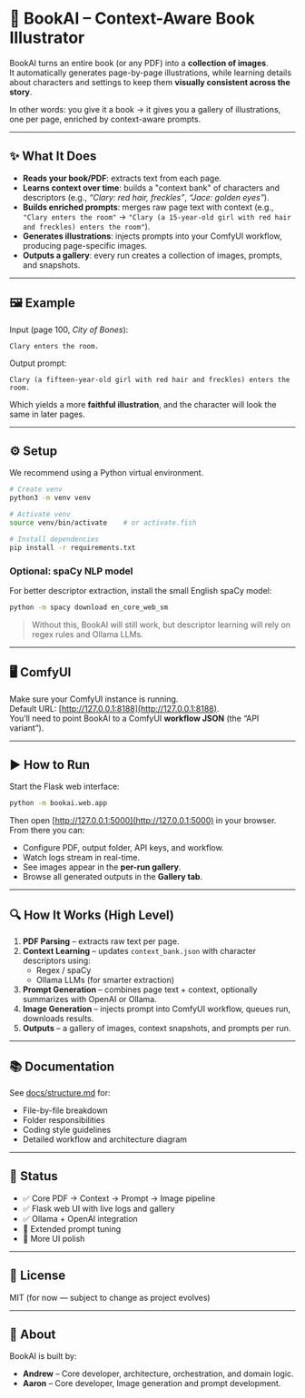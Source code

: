# 📖 BookAI – Context-Aware Book Illustrator

BookAI turns an entire book (or any PDF) into a **collection of images**.  
It automatically generates page-by-page illustrations, while learning details about characters and settings to keep them **visually consistent across the story**.  

In other words: you give it a book → it gives you a gallery of illustrations, one per page, enriched by context-aware prompts.

---

## ✨ What It Does

- **Reads your book/PDF**: extracts text from each page.  
- **Learns context over time**: builds a "context bank" of characters and descriptors (e.g., *“Clary: red hair, freckles”*, *“Jace: golden eyes”*).  
- **Builds enriched prompts**: merges raw page text with context (e.g.,  
  `"Clary enters the room"` → `"Clary (a 15-year-old girl with red hair and freckles) enters the room"`).  
- **Generates illustrations**: injects prompts into your ComfyUI workflow, producing page-specific images.  
- **Outputs a gallery**: every run creates a collection of images, prompts, and snapshots.  

---

## 🖼 Example

Input (page 100, *City of Bones*):  
```
Clary enters the room.
```

Output prompt:  
```
Clary (a fifteen-year-old girl with red hair and freckles) enters the room.
```

Which yields a more **faithful illustration**, and the character will look the same in later pages.

---

## ⚙️ Setup

We recommend using a Python virtual environment.

```bash
# Create venv
python3 -m venv venv

# Activate venv
source venv/bin/activate    # or activate.fish

# Install dependencies
pip install -r requirements.txt
```

### Optional: spaCy NLP model
For better descriptor extraction, install the small English spaCy model:

```bash
python -m spacy download en_core_web_sm
```

> Without this, BookAI will still work, but descriptor learning will rely on regex rules and Ollama LLMs.

---

## 🖥️ ComfyUI

Make sure your ComfyUI instance is running.  
Default URL: [http://127.0.0.1:8188](http://127.0.0.1:8188).  
You’ll need to point BookAI to a ComfyUI **workflow JSON** (the “API variant”).

---

## ▶️ How to Run

Start the Flask web interface:

```bash
python -m bookai.web.app
```

Then open [http://127.0.0.1:5000](http://127.0.0.1:5000) in your browser.  
From there you can:  

- Configure PDF, output folder, API keys, and workflow.  
- Watch logs stream in real-time.  
- See images appear in the **per-run gallery**.  
- Browse all generated outputs in the **Gallery tab**.  

---

## 🔍 How It Works (High Level)

1. **PDF Parsing** – extracts raw text per page.  
2. **Context Learning** – updates `context_bank.json` with character descriptors using:
   - Regex / spaCy  
   - Ollama LLMs (for smarter extraction)  
3. **Prompt Generation** – combines page text + context, optionally summarizes with OpenAI or Ollama.  
4. **Image Generation** – injects prompt into ComfyUI workflow, queues run, downloads results.  
5. **Outputs** – a gallery of images, context snapshots, and prompts per run.  

---

## 📚 Documentation

See [docs/structure.md](docs/structure.md) for:  
- File-by-file breakdown  
- Folder responsibilities  
- Coding style guidelines  
- Detailed workflow and architecture diagram  

---

## 🚧 Status

- ✅ Core PDF → Context → Prompt → Image pipeline  
- ✅ Flask web UI with live logs and gallery  
- ✅ Ollama + OpenAI integration  
- 🚧 Extended prompt tuning  
- 🚧 More UI polish  

---

## 📝 License

MIT (for now — subject to change as project evolves)

---

## 🙋 About

BookAI is built by:  
- **Andrew** – Core developer, architecture, orchestration, and domain logic.  
- **Aaron** – Core developer, Image generation and prompt development.